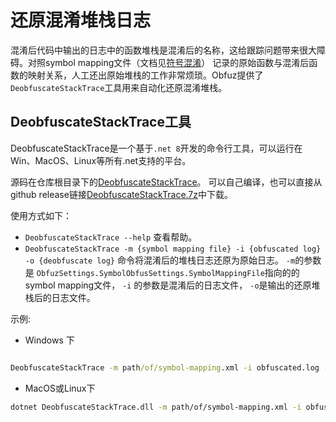 # 还原混淆堆栈日志

混淆后代码中输出的日志中的函数堆栈是混淆后的名称，这给跟踪问题带来很大障碍。对照symbol mapping文件（文档见[符号混淆](./symbol-obfuscation)）
记录的原始函数与混淆后函数的映射关系，人工还出原始堆栈的工作非常烦琐。Obfuz提供了`DeobfuscateStackTrace`工具用来自动化还原混淆堆栈。

## DeobfuscateStackTrace工具

DeobfuscateStackTrace是一个基于`.net 8`开发的命令行工具，可以运行在Win、MacOS、Linux等所有.net支持的平台。

源码在仓库根目录下的[DeobfuscateStackTrace](https://github.com/focus-creative-games/obfuz-tools/tree/main/DeobfuscateStackTrace)。
可以自己编译，也可以直接从github release链接[DeobfuscateStackTrace.7z](https://github.com/focus-creative-games/obfuz-tools/releases/download/v1.0.0/DeobfuscateStackTrace.7z)中下载。

使用方式如下：

- `DeobfuscateStackTrace --help` 查看帮助。
- `DeobfuscateStackTrace -m {symbol mapping file} -i {obfuscated log} -o {deobfuscate log}` 命令将混淆后的堆栈日志还原为原始日志。 `-m`的参数是 `ObfuzSettings.SymbolObfusSettings.SymbolMappingFile`指向的的symbol mapping文件， `-i` 的参数是混淆后的日志文件， `-o`是输出的还原堆栈后的日志文件。

示例:

- Windows 下

```bat

DeobfuscateStackTrace -m path/of/symbol-mapping.xml -i obfuscated.log -o deobfuscated.log

```

- MacOS或Linux下

```bash
dotnet DeobfuscateStackTrace.dll -m path/of/symbol-mapping.xml -i obfuscated.log -o deobfuscated.log

```
